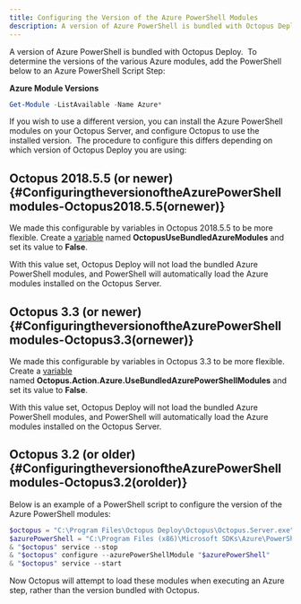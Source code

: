 ```yaml
---
title: Configuring the Version of the Azure PowerShell Modules
description: A version of Azure PowerShell is bundled with Octopus Deploy and it's possible to configure which version you wish to use in your deployments.
---
```


A version of Azure PowerShell is bundled with Octopus Deploy.  To determine the versions of the various Azure modules, add the PowerShell below to an Azure PowerShell Script Step:

**Azure Module Versions**

```powershell
Get-Module -ListAvailable -Name Azure*
```

If you wish to use a different version, you can install the Azure PowerShell modules on your Octopus Server, and configure Octopus to use the installed version.  The procedure to configure this differs depending on which version of Octopus Deploy you are using:

## Octopus 2018.5.5 (or newer) {#ConfiguringtheversionoftheAzurePowerShellmodules-Octopus2018.5.5(ornewer)}

We made this configurable by variables in Octopus 2018.5.5 to be more flexible. Create a [variable](/docs/deployment-process/variables/index.md) named **OctopusUseBundledAzureModules** and set its value to **False**.

With this value set, Octopus Deploy will not load the bundled Azure PowerShell modules, and PowerShell will automatically load the Azure modules installed on the Octopus Server.

## Octopus 3.3 (or newer) {#ConfiguringtheversionoftheAzurePowerShellmodules-Octopus3.3(ornewer)}

We made this configurable by variables in Octopus 3.3 to be more flexible. Create a [variable](/docs/deployment-process/variables/index.md) named **Octopus.Action.Azure.UseBundledAzurePowerShellModules** and set its value to **False**.

With this value set, Octopus Deploy will not load the bundled Azure PowerShell modules, and PowerShell will automatically load the Azure modules installed on the Octopus Server.

## Octopus 3.2 (or older) {#ConfiguringtheversionoftheAzurePowerShellmodules-Octopus3.2(orolder)}

Below is an example of a PowerShell script to configure the version of the Azure PowerShell modules:

```powershell
$octopus = "C:\Program Files\Octopus Deploy\Octopus\Octopus.Server.exe"
$azurePowerShell = "C:\Program Files (x86)\Microsoft SDKs\Azure\PowerShell\ServiceManagement\Azure\Azure.psd1"
& "$octopus" service --stop
& "$octopus" configure --azurePowerShellModule "$azurePowerShell"
& "$octopus" service --start

```

Now Octopus will attempt to load these modules when executing an Azure step, rather than the version bundled with Octopus.

